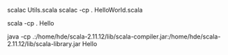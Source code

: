 scalac Utils.scala
scalac -cp . HelloWorld.scala

scala -cp . Hello

java -cp .:/home/hde/scala-2.11.12/lib/scala-compiler.jar:/home/hde/scala-2.11.12/lib/scala-library.jar Hello